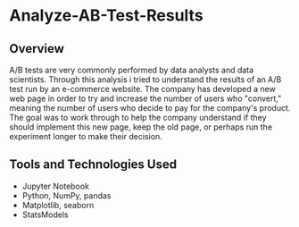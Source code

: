 # Analyze-AB-Test-Results

## Overview
A/B tests are very commonly performed by data analysts and data scientists. Through this analysis i tried to understand the results of an A/B test run by an e-commerce website. The company has developed a new web page in order to try and increase the number of users who "convert," meaning the number of users who decide to pay for the company's product. The goal was to work through to help the company understand if they should implement this new page, keep the old page, or perhaps run the experiment longer to make their decision.

## Tools and Technologies Used
- Jupyter Notebook
- Python, NumPy, pandas
- Matplotlib, seaborn
- StatsModels
